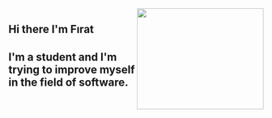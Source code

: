 <img src ="https://media.giphy.com/media/PNCWl4fqb2mWQN86Cv/giphy.gif" align="right" width="250" height="200">

## Hi there I'm Fırat

## I'm a student and I'm trying to improve myself in the field of software.
